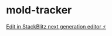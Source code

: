 # mold-tracker

[Edit in StackBlitz next generation editor ⚡️](https://stackblitz.com/~/github.com/davidshukhin/mold-tracker)